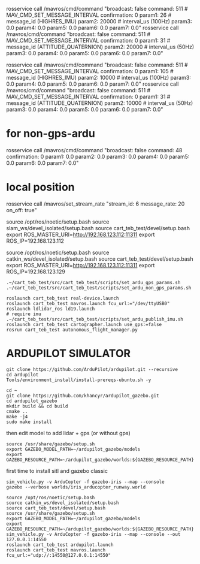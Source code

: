 rosservice call /mavros/cmd/command "broadcast: false
command: 511 # MAV_CMD_SET_MESSAGE_INTERVAL
confirmation: 0
param1: 26 # message_id (HIGHRES_IMU)
param2: 20000 # interval_us (100Hz)
param3: 0.0
param4: 0.0
param5: 0.0
param6: 0.0
param7: 0.0"
rosservice call /mavros/cmd/command "broadcast: false
command: 511 # MAV_CMD_SET_MESSAGE_INTERVAL
confirmation: 0
param1: 31 # message_id (ATTITUDE_QUATERNION)
param2: 20000 # interval_us (50Hz)
param3: 0.0
param4: 0.0
param5: 0.0
param6: 0.0
param7: 0.0"

rosservice call /mavros/cmd/command "broadcast: false
command: 511 # MAV_CMD_SET_MESSAGE_INTERVAL
confirmation: 0
param1: 105 # message_id (HIGHRES_IMU)
param2: 10000 # interval_us (100Hz)
param3: 0.0
param4: 0.0
param5: 0.0
param6: 0.0
param7: 0.0"
rosservice call /mavros/cmd/command "broadcast: false
command: 511 # MAV_CMD_SET_MESSAGE_INTERVAL
confirmation: 0
param1: 31 # message_id (ATTITUDE_QUATERNION)
param2: 10000 # interval_us (50Hz)
param3: 0.0
param4: 0.0
param5: 0.0
param6: 0.0
param7: 0.0"

# for non-gps-ardu

rosservice call /mavros/cmd/command "broadcast: false
command: 48
confirmation: 0
param1: 0.0
param2: 0.0
param3: 0.0
param4: 0.0
param5: 0.0
param6: 0.0
param7: 0.0"

# local position

rosservice call /mavros/set_stream_rate "stream_id: 6
message_rate: 20
on_off: true"

source /opt/ros/noetic/setup.bash
source slam_ws/devel_isolated/setup.bash
source cart_teb_test/devel/setup.bash
export ROS_MASTER_URI=http://192.168.123.112:11311
export ROS_IP=192.168.123.112

source /opt/ros/noetic/setup.bash
source catkin_ws/devel_isolated/setup.bash
source cart_teb_test/devel/setup.bash
export ROS_MASTER_URI=http://192.168.123.112:11311
export ROS_IP=192.168.123.129

```
.~/cart_teb_test/src/cart_teb_test/scripts/set_ardu_gps_params.sh
.~/cart_teb_test/src/cart_teb_test/scripts/set_ardu_non_gps_params.sh

roslaunch cart_teb_test real-device.launch
roslaunch cart_teb_test mavros.launch fcu_url:="/dev/ttyUSB0"
roslaunch ldlidar_ros ld19.launch
# require imu
.~/cart_teb_test/src/cart_teb_test/scripts/set_ardu_publish_imu.sh
roslaunch cart_teb_test cartographer.launch use_gps:=false
rosrun cart_teb_test autonomous_flight_manager.py
```

# ARDUPILOT SIMULATOR

```
git clone https://github.com/ArduPilot/ardupilot.git --recursive
cd ardupilot
Tools/environment_install/install-prereqs-ubuntu.sh -y

cd ~
git clone https://github.com/khancyr/ardupilot_gazebo.git
cd ardupilot_gazebo
mkdir build && cd build
cmake ..
make -j4
sudo make install
```

then edit model to add lidar + gps (or without gps)

```
source /usr/share/gazebo/setup.sh
export GAZEBO_MODEL_PATH=~/ardupilot_gazebo/models
export GAZEBO_RESOURCE_PATH=~/ardupilot_gazebo/worlds:${GAZEBO_RESOURCE_PATH}
```

first time to install sitl and gazebo classic

```
sim_vehicle.py -v ArduCopter -f gazebo-iris --map --console
gazebo --verbose worlds/iris_arducopter_runway.world
```

```
source /opt/ros/noetic/setup.bash
source catkin_ws/devel_isolated/setup.bash
source cart_teb_test/devel/setup.bash
source /usr/share/gazebo/setup.sh
export GAZEBO_MODEL_PATH=~/ardupilot_gazebo/models
export GAZEBO_RESOURCE_PATH=~/ardupilot_gazebo/worlds:${GAZEBO_RESOURCE_PATH}
sim_vehicle.py -v ArduCopter -f gazebo-iris --map --console --out 127.0.0.1:14550
roslaunch cart_teb_test ardupilot.launch
roslaunch cart_teb_test mavros.launch fcu_url:="udp://:14550@127.0.0.1:14550"
```
